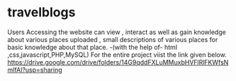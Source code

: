 # travelblogs
Users Accessing the website can  view , interact as well as gain knowledge about various  places uploaded ,
small descriptions of various places for basic knowledge about that place. -(with the help of- html ,css,javascript,PHP,MySQL)
For the entire project viist the link given below.
https://drive.google.com/drive/folders/14G9qddFXLuMMuxbHVFlRlFKWfsNmlfAl?usp=sharing
